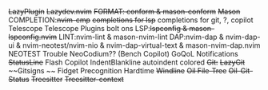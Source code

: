 ~~LazyPlugin~~
~~Lazydev.nvim~~ 
~~FORMAT: conform & mason-conform~~
~~Mason~~
COMPLETION:~~nvim-cmp~~
    ~~completions for lsp~~
    completions for git, ?, copilot
Telescope 
    Telescope Plugins bolt ons
LSP:~~lspconfig & mason-lspconfig.nvim~~
LINT:nvim-lint & mason-nvim-lint 
DAP:nvim-dap & nvim-dap-ui & nvim-neotest/nvim-nio & nvim-dap-virtual-text & mason-nvim-dap.nvim 
NEOTEST 
Trouble 
NeoCodium?? (Bench Copilot) 
GoQoL 
Notifications 
~~StatusLine~~
Flash 
Copilot 
IndentBlankline 
    autoindent
    colored
~~Git:~~
~~LazyGit~~
~~Gitsigns ~~
Fidget 
Precognition 
Hardtime
~~Windline~~
~~Oil File-Tree~~
~~Oil-Git-Status~~
~~Treesitter~~
~~Treesitter-context~~

